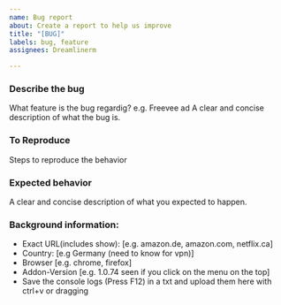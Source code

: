 ```yaml
---
name: Bug report
about: Create a report to help us improve
title: "[BUG]"
labels: bug, feature
assignees: Dreamlinerm

---
```


### Describe the bug
What feature is the bug regardig? e.g. Freevee ad
A clear and concise description of what the bug is.

### To Reproduce
Steps to reproduce the behavior

### Expected behavior
A clear and concise description of what you expected to happen.

### Background information:
 - Exact URL(includes show): [e.g. amazon.de, amazon.com, netflix.ca]
 - Country: [e.g Germany (need to know for vpn)]
 - Browser [e.g. chrome, firefox]
 - Addon-Version [e.g. 1.0.74 seen if you click on the menu on the top]
 - Save the console logs (Press F12) in a txt and upload them here with ctrl+v or dragging
